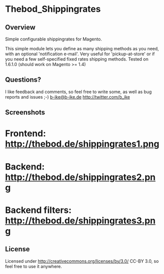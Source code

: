 Thebod_Shippingrates
====================

Overview
--------
Simple configurable shippingrates for Magento.

This simple module lets you define as many shipping methods as you need, with an optional 'notification e-mail'.
Very useful for 'pickup-at-store' or if you need a few self-specified fixed rates shipping methods.
Tested on 1.6.1.0 (should work on Magento >= 1.4)

Questions?
---------
I like feedback and comments, so feel free to write some, as well as bug reports and issues ;-)
b-ike@b-ike.de
http://twitter.com/b_ike


Screenshots
----------
# Frontend: http://thebod.de/shippingrates1.png
# Backend: http://thebod.de/shippingrates2.png
# Backend filters: http://thebod.de/shippingrates3.png

License
-------
Licensed under http://creativecommons.org/licenses/by/3.0/ CC-BY 3.0, so feel free to use it anywhere.